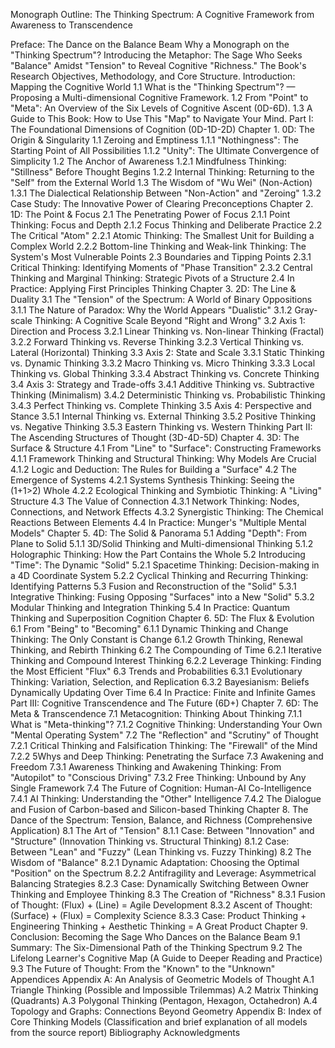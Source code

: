 Monograph Outline: The Thinking Spectrum: A Cognitive Framework from Awareness to Transcendence



Preface: The Dance on the Balance Beam
Why a Monograph on the "Thinking Spectrum"?
Introducing the Metaphor: The Sage Who Seeks "Balance" Amidst "Tension" to Reveal Cognitive "Richness."
The Book's Research Objectives, Methodology, and Core Structure.
Introduction: Mapping the Cognitive World
1.1 What is the "Thinking Spectrum"? — Proposing a Multi-dimensional Cognitive Framework.
1.2 From "Point" to "Meta": An Overview of the Six Levels of Cognitive Ascent (0D-6D).
1.3 A Guide to This Book: How to Use This "Map" to Navigate Your Mind.
Part I: The Foundational Dimensions of Cognition (0D-1D-2D)
Chapter 1. 0D: The Origin & Singularity
1.1 Zeroing and Emptiness
1.1.1 "Nothingness": The Starting Point of All Possibilities
1.1.2 "Unity": The Ultimate Convergence of Simplicity
1.2 The Anchor of Awareness
1.2.1 Mindfulness Thinking: "Stillness" Before Thought Begins
1.2.2 Internal Thinking: Returning to the "Self" from the External World
1.3 The Wisdom of "Wu Wei" (Non-Action)
1.3.1 The Dialectical Relationship Between "Non-Action" and "Zeroing"
1.3.2 Case Study: The Innovative Power of Clearing Preconceptions
Chapter 2. 1D: The Point & Focus
2.1 The Penetrating Power of Focus
2.1.1 Point Thinking: Focus and Depth
2.1.2 Focus Thinking and Deliberate Practice
2.2 The Critical "Atom"
2.2.1 Atomic Thinking: The Smallest Unit for Building a Complex World
2.2.2 Bottom-line Thinking and Weak-link Thinking: The System's Most Vulnerable Points
2.3 Boundaries and Tipping Points
2.3.1 Critical Thinking: Identifying Moments of "Phase Transition"
2.3.2 Central Thinking and Marginal Thinking: Strategic Pivots of a Structure
2.4 In Practice: Applying First Principles Thinking
Chapter 3. 2D: The Line & Duality
3.1 The "Tension" of the Spectrum: A World of Binary Oppositions
3.1.1 The Nature of Paradox: Why the World Appears "Dualistic"
3.1.2 Gray-scale Thinking: A Cognitive Scale Beyond "Right and Wrong"
3.2 Axis 1: Direction and Process
3.2.1 Linear Thinking vs. Non-linear Thinking (Fractal)
3.2.2 Forward Thinking vs. Reverse Thinking
3.2.3 Vertical Thinking vs. Lateral (Horizontal) Thinking
3.3 Axis 2: State and Scale
3.3.1 Static Thinking vs. Dynamic Thinking
3.3.2 Macro Thinking vs. Micro Thinking
3.3.3 Local Thinking vs. Global Thinking
3.3.4 Abstract Thinking vs. Concrete Thinking
3.4 Axis 3: Strategy and Trade-offs
3.4.1 Additive Thinking vs. Subtractive Thinking (Minimalism)
3.4.2 Deterministic Thinking vs. Probabilistic Thinking
3.4.3 Perfect Thinking vs. Complete Thinking
3.5 Axis 4: Perspective and Stance
3.5.1 Internal Thinking vs. External Thinking
3.5.2 Positive Thinking vs. Negative Thinking
3.5.3 Eastern Thinking vs. Western Thinking
Part II: The Ascending Structures of Thought (3D-4D-5D)
Chapter 4. 3D: The Surface & Structure
4.1 From "Line" to "Surface": Constructing Frameworks
4.1.1 Framework Thinking and Structural Thinking: Why Models Are Crucial
4.1.2 Logic and Deduction: The Rules for Building a "Surface"
4.2 The Emergence of Systems
4.2.1 Systems Synthesis Thinking: Seeing the (1+1>2) Whole
4.2.2 Ecological Thinking and Symbiotic Thinking: A "Living" Structure
4.3 The Value of Connection
4.3.1 Network Thinking: Nodes, Connections, and Network Effects
4.3.2 Synergistic Thinking: The Chemical Reactions Between Elements
4.4 In Practice: Munger's "Multiple Mental Models"
Chapter 5. 4D: The Solid & Panorama
5.1 Adding "Depth": From Plane to Solid
5.1.1 3D/Solid Thinking and Multi-dimensional Thinking
5.1.2 Holographic Thinking: How the Part Contains the Whole
5.2 Introducing "Time": The Dynamic "Solid"
5.2.1 Spacetime Thinking: Decision-making in a 4D Coordinate System
5.2.2 Cyclical Thinking and Recurring Thinking: Identifying Patterns
5.3 Fusion and Reconstruction of the "Solid"
5.3.1 Integrative Thinking: Fusing Opposing "Surfaces" into a New "Solid"
5.3.2 Modular Thinking and Integration Thinking
5.4 In Practice: Quantum Thinking and Superposition Cognition
Chapter 6. 5D: The Flux & Evolution
6.1 From "Being" to "Becoming"
6.1.1 Dynamic Thinking and Change Thinking: The Only Constant is Change
6.1.2 Growth Thinking, Renewal Thinking, and Rebirth Thinking
6.2 The Compounding of Time
6.2.1 Iterative Thinking and Compound Interest Thinking
6.2.2 Leverage Thinking: Finding the Most Efficient "Flux"
6.3 Trends and Probabilities
6.3.1 Evolutionary Thinking: Variation, Selection, and Replication
6.3.2 Bayesianism: Beliefs Dynamically Updating Over Time
6.4 In Practice: Finite and Infinite Games
Part III: Cognitive Transcendence and The Future (6D+)
Chapter 7. 6D: The Meta & Transcendence
7.1 Metacognition: Thinking About Thinking
7.1.1 What is "Meta-thinking"?
7.1.2 Cognitive Thinking: Understanding Your Own "Mental Operating System"
7.2 The "Reflection" and "Scrutiny" of Thought
7.2.1 Critical Thinking and Falsification Thinking: The "Firewall" of the Mind
7.2.2 5Whys and Deep Thinking: Penetrating the Surface
7.3 Awakening and Freedom
7.3.1 Awareness Thinking and Awakening Thinking: From "Autopilot" to "Conscious Driving"
7.3.2 Free Thinking: Unbound by Any Single Framework
7.4 The Future of Cognition: Human-AI Co-Intelligence
7.4.1 AI Thinking: Understanding the "Other" Intelligence
7.4.2 The Dialogue and Fusion of Carbon-based and Silicon-based Thinking
Chapter 8. The Dance of the Spectrum: Tension, Balance, and Richness (Comprehensive Application)
8.1 The Art of "Tension"
8.1.1 Case: Between "Innovation" and "Structure" (Innovation Thinking vs. Structural Thinking)
8.1.2 Case: Between "Lean" and "Fuzzy" (Lean Thinking vs. Fuzzy Thinking)
8.2 The Wisdom of "Balance"
8.2.1 Dynamic Adaptation: Choosing the Optimal "Position" on the Spectrum
8.2.2 Antifragility and Leverage: Asymmetrical Balancing Strategies
8.2.3 Case: Dynamically Switching Between Owner Thinking and Employee Thinking
8.3 The Creation of "Richness"
8.3.1 Fusion of Thought: (Flux) + (Line) = Agile Development
8.3.2 Ascent of Thought: (Surface) + (Flux) = Complexity Science
8.3.3 Case: Product Thinking + Engineering Thinking + Aesthetic Thinking = A Great Product
Chapter 9. Conclusion: Becoming the Sage Who Dances on the Balance Beam
9.1 Summary: The Six-Dimensional Path of the Thinking Spectrum
9.2 The Lifelong Learner's Cognitive Map (A Guide to Deeper Reading and Practice)
9.3 The Future of Thought: From the "Known" to the "Unknown"
Appendices
Appendix A: An Analysis of Geometric Models of Thought
A.1 Triangle Thinking (Possible and Impossible Trilemmas)
A.2 Matrix Thinking (Quadrants)
A.3 Polygonal Thinking (Pentagon, Hexagon, Octahedron)
A.4 Topology and Graphs: Connections Beyond Geometry
Appendix B: Index of Core Thinking Models
(Classification and brief explanation of all models from the source report)
Bibliography
Acknowledgments

